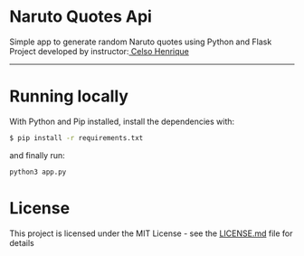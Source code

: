 # Naruto Quotes Api

Simple app to generate random Naruto quotes using Python and Flask
<br />
Project developed by instructor:[ Celso Henrique](https://github.com/celso-henrique/naruto-quotes-server)

---

# Running locally
With Python and Pip installed, install the dependencies with:
```sh
$ pip install -r requirements.txt
```

and finally run:
```sh
python3 app.py

```

# License
This project is licensed under the MIT License - see the [LICENSE.md](LICENSE.md) file for details